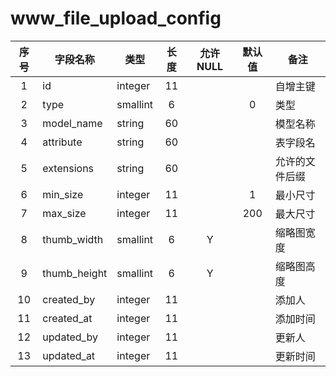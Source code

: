 www_file_upload_config
======================
| 序号 | 字段名称 | 类型 | 长度 | 允许 NULL | 默认值 | 备注 | 
| :---: | --- | --- | :---: | :---: | :---: | --- | 
|  1 | id           | integer  | 11 |   |     | 自增主键 | 
|  2 | type         | smallint | 6  |   | 0   | 类型  | 
|  3 | model_name   | string   | 60 |   |     | 模型名称 | 
|  4 | attribute    | string   | 60 |   |     | 表字段名 | 
|  5 | extensions   | string   | 60 |   |     | 允许的文件后缀 | 
|  6 | min_size     | integer  | 11 |   | 1   | 最小尺寸 | 
|  7 | max_size     | integer  | 11 |   | 200 | 最大尺寸 | 
|  8 | thumb_width  | smallint | 6  | Y |     | 缩略图宽度 | 
|  9 | thumb_height | smallint | 6  | Y |     | 缩略图高度 | 
| 10 | created_by   | integer  | 11 |   |     | 添加人 | 
| 11 | created_at   | integer  | 11 |   |     | 添加时间 | 
| 12 | updated_by   | integer  | 11 |   |     | 更新人 | 
| 13 | updated_at   | integer  | 11 |   |     | 更新时间 | 
